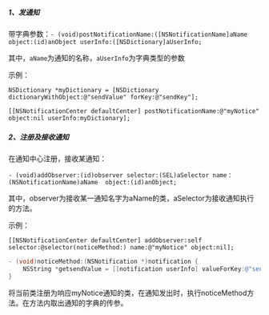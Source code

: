##### 1、发通知

带字典参数：`- (void)postNotificationName:([NSNotificationName]aName object:(id)anObject userInfo:([NSDictionary]aUserInfo;`

其中，`aName`为通知的名称，`aUserInfo`为字典类型的参数

示例：

`NSDictionary *myDictionary = [NSDictionary dictionaryWithObject:@"sendValue" forKey:@"sendKey"];`

`[[NSNotificationCenter defaultCenter] postNotificationName:@"myNotice" object:nil userInfo:myDictionary];`

##### 2、注册及接收通知

在通知中心注册，接收某通知：

`- (void)addObserver:(id)observer selector:(SEL)aSelector name：(NSNotificationName)aName  object:(id)anObject;`

其中，observer为接收某一通知名字为aName的类，aSelector为接收通知执行的方法。

示例：

`[[NSNotificationCenter defaultCenter] addObserver:self selector:@selector(noticeMethod:) name:@"myNotice" object:nil];`

```objective-c
- (void)noticeMethod:(NSNotification *)notification {
    NSString *getsendValue = [[notification userInfo] valueForKey:@"sendKey"];
}
```

将当前类注册为响应myNotice通知的类，在通知发出时，执行noticeMethod方法。在方法内取出通知的字典的传参。